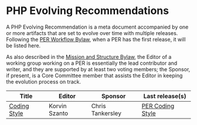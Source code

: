 # PHP Evolving Recommendations

A PHP Evolving Recommendation is a meta document accompanied by one or more artifacts that are set to evolve over time with multiple releases.
Following the [PER Workflow Bylaw][workflow], when a PER has the first release, it will be listed here.

As also described in the [Mission and Structure Bylaw][structure], the Editor of a working group working on a PER is essentially the lead contributor and writer, and they are supported by at least two voting members; the Sponsor, if present, is a Core Committee member that assists the Editor in keeping the evolution process on track.

| Title                            | Editor        | Sponsor          | Last release(s)                              |
|----------------------------------|---------------|------------------|----------------------------------------------|
| [Coding Style][per-coding-style] | Korvin Szanto | Chris Tankersley | [PER Coding Style][per-coding-style-release] |


[workflow]: https://github.com/php-fig/fig-standards/blob/master/bylaws/003-per-workflow.md
[structure]: https://github.com/php-fig/fig-standards/blob/master/bylaws/001-mission-and-structure.md
[per-coding-style]: https://github.com/php-fig/per-coding-style/blob/1.0.0/spec.md
[per-coding-style-release]: https://github.com/php-fig/per-coding-style/releases/latest
